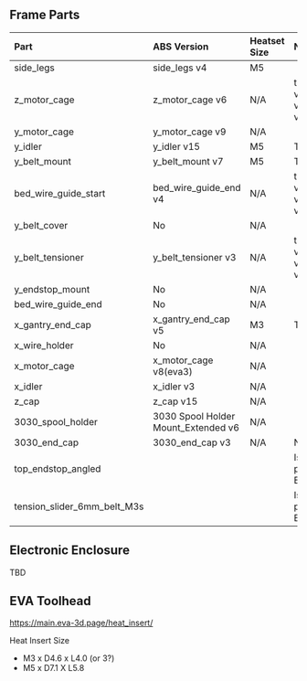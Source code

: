 

## Frame Parts
|Part|ABS Version|Heatset Size|Notes|Status|
|:---|:---|:---|:---|:---|
|side_legs|side_legs v4|M5||Printed|
|z_motor_cage|z_motor_cage v6|N/A|two version v4 and v6|Printed|
|y_motor_cage|y_motor_cage v9|N/A|||
|y_idler|y_idler v15|M5|TODO||
|y_belt_mount|y_belt_mount v7|M5|TODO||
|bed_wire_guide_start|bed_wire_guide_end v4|N/A|two version v3 and v4||
|y_belt_cover|No|N/A|||
|y_belt_tensioner|y_belt_tensioner v3|N/A|two version v2 and v3||
|y_endstop_mount|No|N/A|||
|bed_wire_guide_end|No|N/A|||
|x_gantry_end_cap|x_gantry_end_cap v5|M3|TODO||
|x_wire_holder|No|N/A|||
|x_motor_cage|x_motor_cage v8(eva3)|N/A|||
|x_idler|x_idler v3|N/A|||
|z_cap|z_cap v15|N/A|||
|3030_spool_holder|3030 Spool Holder Mount_Extended v6|N/A|||
|3030_end_cap|3030_end_cap v3|N/A|Need 2||
|top_endstop_angled|||Is this part of EVA?||
|tension_slider_6mm_belt_M3s|||Is this part of EVA?||

## Electronic Enclosure
TBD

## EVA Toolhead
https://main.eva-3d.page/heat_insert/

Heat Insert Size
- M3 x D4.6 x L4.0 (or 3?)
- M5 x D7.1 X L5.8
